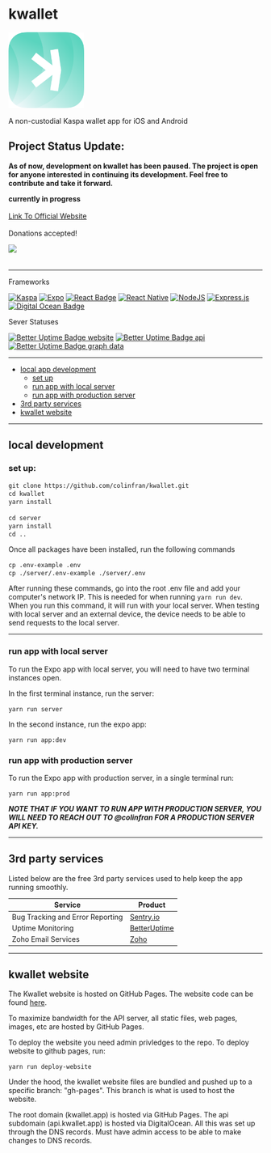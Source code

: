 
# kwallet
<a href="https://kwallet.app/?utm_source=github&utm_medium=github-readme" target="_blank">
  <img src="https://github.com/colinfran/kwallet/raw/main/assets/images/kwallet-icon-logo.png" style="height:150px" />
</a>

A non-custodial Kaspa wallet app for iOS and Android

## **Project Status Update:**

**As of now, development on kwallet has been paused. The project is open for anyone interested in continuing its development. Feel free to contribute and take it forward.**

**currently in progress**
<br/><br/>
[Link To Official Website](https://kwallet.app/?utm_source=github&utm_medium=github-readme)
<br/><br/>
Donations accepted!


<a href="https://kwallet.app/?utm_source=github&utm_medium=github-readme&donate=1" target="_blank">
  <img width="75px;" src="https://i.imgur.com/PoILazo.png">
</a><br/>
<br/>

---
Frameworks

[![Kaspa](https://img.shields.io/badge/KASPA-0AC18E?style=for-the-badge&logo=kaspa%20Cash&logoColor=white)](https://github.com/kaspanet/rusty-kaspa)
[![Expo](https://img.shields.io/badge/expo-1C1E24?style=for-the-badge&logo=expo&logoColor=#D04A37)](https://expo.dev/)
[![React Badge](https://img.shields.io/badge/React-20232A?style=for-the-badge&logo=react&logoColor=61DAFB)](https://react.dev/)
[![React Native](https://img.shields.io/badge/react_native-%2320232a.svg?style=for-the-badge&logo=react&logoColor=%2361DAFB)](https://reactnative.dev/)
[![NodeJS](https://img.shields.io/badge/node.js-6DA55F?style=for-the-badge&logo=node.js&logoColor=white)](https://nodejs.org/)
[![Express.js](https://img.shields.io/badge/express.js-%23404d59.svg?style=for-the-badge&logo=express&logoColor=%2361DAFB)](https://expressjs.com/)
[![Digital Ocean Badge](https://img.shields.io/badge/Digital_Ocean-0080FF?style=for-the-badge&logo=DigitalOcean&logoColor=white)](https://www.digitalocean.com/?refcode=999b77d579b6&utm_campaign=Referral_Invite)

Sever Statuses

[![Better Uptime Badge website](https://img.shields.io/endpoint?style=for-the-badge&url=https%3A%2F%2Fkwallet-uptime.vercel.app%2F1147570%3Flabel%3Dwebsite%26down_message%3Doffline%26up_message%3Donline)](https://status.kwallet.app)
[![Better Uptime Badge api](https://img.shields.io/endpoint?style=for-the-badge&url=https%3A%2F%2Fkwallet-uptime.vercel.app%2F1147795%3Flabel%3Dapi%26down_message%3Doffline%26up_message%3Donline)](https://status.kwallet.app)
[![Better Uptime Badge graph data](https://img.shields.io/endpoint?style=for-the-badge&url=https%3A%2F%2Fkwallet-uptime.vercel.app%2F1147796%3Flabel%3Dgraphdata%26down_message%3Doffline%26up_message%3Donline)](https://status.kwallet.app)

---

 - [local app development](https://github.com/colinfran/kwallet#local-development)
	 - [set up](https://github.com/colinfran/kwallet#set-up)
	 - [run app with local server](https://github.com/colinfran/kwallet#run-app-with-local-server)
	 - [run app with production server](https://github.com/colinfran/kwallet#run-app-with-production-server)
 -  [3rd party services](https://github.com/colinfran/kwallet#3rd-party-services)
 - [kwallet website](https://github.com/colinfran/kwallet#kwallet-website)

---

## local development

### set up:
```
git clone https://github.com/colinfran/kwallet.git
cd kwallet
yarn install

cd server
yarn install
cd ..
```

Once all packages have been installed, run the following commands
```
cp .env-example .env
cp ./server/.env-example ./server/.env
```

After running these commands, go into the root .env file and add your computer's network IP. This is needed for when running `yarn run dev`. When you run this command, it will run with your local server. When testing with local server and an external device, the device needs to be able to send requests to the local server.

---

### run app with local server
To run the Expo app with local server, you will need to have two terminal instances open. 

In the first terminal instance, run the server:
```
yarn run server
```
In the second instance, run the expo app:
```
yarn run app:dev
```

### run app with production server
To run the Expo app with production server, in a single terminal run:
```
yarn run app:prod
```
***NOTE THAT IF YOU WANT TO RUN APP WITH PRODUCTION SERVER, YOU WILL NEED TO REACH OUT TO @colinfran FOR A PRODUCTION SERVER API KEY.***

---

## 3rd party services

Listed below are the free 3rd party services used to help keep the app running smoothly.

|               Service            |                   Product                 |
|----------------------------------|-------------------------------------------|
| Bug Tracking and Error Reporting | [Sentry.io](https://sentry.io/)           |
|         Uptime Monitoring        | [BetterUptime](https://betteruptime.com/) |
|        Zoho Email Services       | [Zoho](https://www.zoho.com/mail/)        |


---

## kwallet website

The Kwallet website is hosted on GitHub Pages. The website code can be found [here](https://github.com/colinfran/kwallet/tree/main/custom-apps/kwallet-website/).

To maximize bandwidth for the API server, all static files, web pages, images, etc are hosted by GitHub Pages.

To deploy the website you need admin privledges to the repo.
To deploy website to github pages, run:
```
yarn run deploy-website
```

Under the hood, the kwallet website files are bundled and pushed up to a specific branch: "gh-pages". This branch is what is used to host the website.

The root domain (kwallet.app) is hosted via GitHub Pages. The api subdomain (api.kwallet.app) is hosted via DigitalOcean.
All this was set up through the DNS records. Must have admin access to be able to make changes to DNS records.
